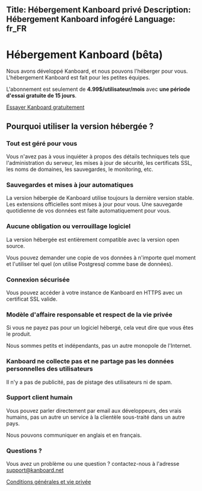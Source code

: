 Title: Hébergement Kanboard privé
Description: Hébergement Kanboard infogéré
Language: fr_FR
---

Hébergement Kanboard (bêta)
====================

Nous avons développé Kanboard, et nous pouvons l'héberger pour vous.
L'hébergement Kanboard est fait pour les petites équipes.

L'abonnement est seulement de **4.99$/utilisateur/mois** avec **une période d'essai gratuite de 15 jours**.

<p class="align-center">
    <a href="https://signup.kanboard.net/" class="btn btn-blue subscribe-link">Essayer Kanboard gratuitement</a>
</p>

Pourquoi utiliser la version hébergée ?
---------------------------------------

### Tout est géré pour vous

Vous n'avez pas à vous inquiéter à propos des détails techniques tels que l'administration du serveur,
les mises à jour de sécurité, les certificats SSL, les noms de domaines, les sauvegardes, le monitoring, etc.

### Sauvegardes et mises à jour automatiques

La version hébergée de Kanboard utilise toujours la dernière version stable.
Les extensions officielles sont mises à jour pour vous.
Une sauvegarde quotidienne de vos données est faite automatiquement pour vous.

### Aucune obligation ou verrouillage logiciel

La version hébergée est entièrement compatible avec la version open source.

Vous pouvez demander une copie de vos données à n'importe quel moment et l'utiliser tel quel (on utilise Postgresql comme base de données).

### Connexion sécurisée

Vous pouvez accéder à votre instance de Kanboard en HTTPS avec un certificat SSL valide.

### Modèle d'affaire responsable et respect de la vie privée

Si vous ne payez pas pour un logiciel hébergé, cela veut dire que vous êtes le produit.

Nous sommes petits et indépendants, pas un autre monopole de l'Internet.

### Kanboard ne collecte pas et ne partage pas les données personnelles des utilisateurs

Il n'y a pas de publicité, pas de pistage des utilisateurs ni de spam.

### Support client humain

Vous pouvez parler directement par email aux développeurs, des vrais humains, pas un autre un service à la clientèle sous-traité dans un autre pays.

Nous pouvons communiquer en anglais et en français.

### Questions ?

Vous avez un problème ou une question ? contactez-nous à l'adresse [support@kanboard.net](mailto:support@kanboard.net)

<aside><a href="/terms">Conditions générales et vie privée</aside>
